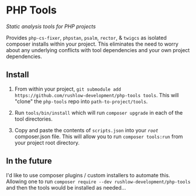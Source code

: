 # PHP Tools
_Static analysis tools for PHP projects_

Provides `php-cs-fixer`, `phpstan`, `psalm`, `rector`, & `twigcs` as isolated
composer installs within your project. This eliminates the need to worry about 
any underlying conflicts with tool dependencies and your own project dependencies.

## Install

1) From within your project,
`git submodule add https://github.com/rushlow-development/php-tools tools`. This
will "clone" the `php-tools` repo into `path-to-project/tools`.

2) Run `tools/bin/install` which will run `composer upgrade` in each of the tool
directories.

3) Copy and paste the contents of `scripts.json` into your _`root`_ composer.json
file. This will allow you to run `composer tools:run` from your project root
directory. 

## In the future

I'd like to use composer plugins / custom installers to automate this. Allowing one
to run `composer require --dev rushlow-development/php-tools` and then the tools
would be installed as needed... 
